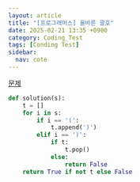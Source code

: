 ```yaml
---
layout: article
title: "[프로그래머스] 올바른 괄호"
date: 2025-02-21 13:35 +0900
category: Coding_Test
tags: [Conding Test]
sidebar:
  nav: cote
---
```

[문제](https://school.programmers.co.kr/learn/courses/30/lessons/12909)
```python
def solution(s):
    t = []
    for i in s:
        if i == '(':
            t.append(')')
        elif i == ')':
            if t:
                t.pop()
            else:
                return False
    return True if not t else False
```
